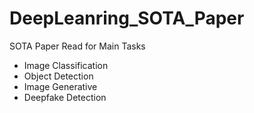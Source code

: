 # DeepLeanring_SOTA_Paper

SOTA Paper Read for Main Tasks 

- Image Classification
- Object Detection
- Image Generative
- Deepfake Detection

  
